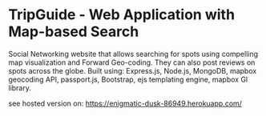 # TripGuide - Web Application with Map-based Search
Social Networking website that allows searching for spots using compelling map visualization and Forward Geo-coding. They can also post reviews on spots across the globe. Built using: Express.js, Node.js, MongoDB, mapbox geocoding API, passport.js, Bootstrap, ejs templating engine, mapbox Gl library.

see hosted version on: https://enigmatic-dusk-86949.herokuapp.com/



